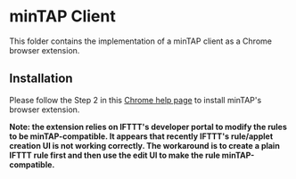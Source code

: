 # minTAP Client

This folder contains the implementation of a minTAP client as a Chrome browser extension.

##  Installation

Please follow the Step 2 in this [Chrome help page](https://support.google.com/chrome/a/answer/2714278?hl=en) to install minTAP's browser extension.


**Note: the extension relies on IFTTT's developer portal to modify the rules to be minTAP-compatible. It appears that recently IFTTT's rule/applet creation UI is not working correctly. The workaround is to create a plain IFTTT rule first and then use the edit UI to make the rule minTAP-compatible.**


